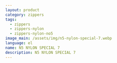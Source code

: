 ```yaml
---
layout: product
category: zippers
tags:
  - zippers
  - zippers-nylon
  - zippers-nylon-no5
image_main: /assets/img/n5-nylon-special-7.webp
language: el
name: N5 NYLON SPECIAL 7
description: N5 NYLON SPECIAL 7
---
```

